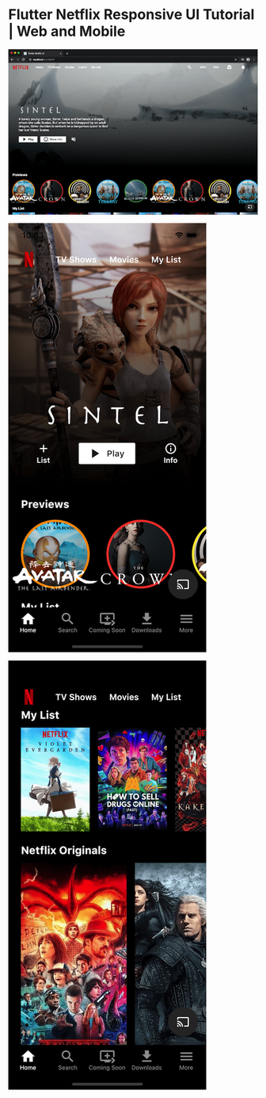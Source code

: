# Flutter Netflix Responsive UI Tutorial | Web and Mobile

![Web Screenshot](screenshots/web.png)

![Mobile Screenshot 1](screenshots/mobile0.png)

![Mobile Screenshot 2](screenshots/mobile1.png)

